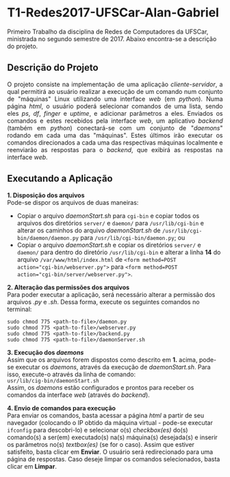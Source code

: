 # T1-Redes2017-UFSCar-Alan-Gabriel
Primeiro Trabalho da disciplina de Redes de Computadores da UFSCar, ministrada no segundo semestre de 2017. 
Abaixo encontra-se a descrição do projeto.

## Descrição do Projeto
<p align="justify">O projeto consiste na implementação de uma aplicação <i>cliente-servidor</i>, a qual permitirá ao usuário realizar a execução de um comando num conjunto de "máquinas" Linux utilizando uma interface <i>web</i> (em <i>python</i>). Numa página <i>html</i>, o usuário poderá selecionar comandos de uma lista, sendo eles <i>ps</i>, <i>df</i>, <i>finger</i> e <i>uptime</i>, e adicionar parâmetros a eles. Enviados os comandos e estes recebidos pela interface <i>web</i>, um aplicativo <i>backend</i> (também em <i>python</i>) conectará-se com um conjunto de "<i>daemons</i>" rodando em cada uma das "máquinas". Estes últimos irão executar os comandos direcionados a cada uma das respectivas máquinas localmente e reenviarão as respostas para o <i>backend</i>, que exibirá as respostas na interface <i>web</i>. </p>

## Executando a Aplicação
**1. Disposição dos arquivos** <br>
Pode-se dispor os arquivos de duas maneiras:
- Copiar o arquivo <i>daemonStart.sh</i> para <code>cgi-bin</code> e copiar todos os arquivos dos diretórios <code>server/</code> e <code>daemon/</code> para <code>/usr/lib/cgi-bin</code> e alterar os caminhos do arquivo <i>daemonStart.sh</i> de <code>/usr/lib/cgi-bin/daemon/daemon.py</code> para <code>/usr/lib/cgi-bin/daemon.py</code>; ou
- Copiar o arquivo <i>daemonStart.sh</i> e copiar os diretórios <code>server/</code> e <code>daemon/</code> para dentro do diretório <code>/usr/lib/cgi-bin</code> e alterar a linha <b>14</b> do arquivo <code>/var/www/html/index.html</code> de <code>\<form method=POST action="cgi-bin/webserver.py"></code> para <code>\<form method=POST action="cgi-bin/server/webserver.py"></code>.
  
**2. Alteração das permissões dos arquivos** <br>
Para poder executar a aplicação, será necessário alterar a permissão dos arquivos <i>.py</i> e <i>.sh</i>. Dessa forma, execute os seguintes comandos no terminal: <br>
```
sudo chmod 775 <path-to-file>/daemon.py
sudo chmod 775 <path-to-file>/webserver.py
sudo chmod 775 <path-to-file>/backend.py
sudo chmod 775 <path-to-file>/daemonServer.sh
```

**3. Execução dos <i>daemons</i>** <br>
Assim que os arquivos forem dispostos como descrito em <b>1.</b> acima, pode-se executar os <i>daemons</i>, através da execução de <i>daemonStart.sh</i>. Para isso, execute-o através da linha de comando: <br> <code>usr/lib/cig-bin/daemonStart.sh</code> <br> Assim, os <i>daemons</i> estão configurados e prontos para receber os comandos da interface <i>web</i> (através do <i>backend</i>).

**4. Envio de comandos para execução** <br>
Para enviar os comandos, basta acessar a página <i>html</i> a partir de seu navegador (colocando o IP obtido da máquina virtual - pode-se executar <code>ifconfig</code> para descobri-lo) e selecionar o(s) <i>checkbox(es)</i> do(s) comando(s) a ser(em) executado(s) na(s) máquina(s) desejada(s) e inserir os parâmetros no(s) <i>textbox(es)</i> (se for o caso). Assim que estiver satisfeito, basta clicar em <b>Enviar</b>. O usuário será redirecionado para uma página de respostas. Caso deseje limpar os comandos selecionados, basta clicar em <b>Limpar</b>.
